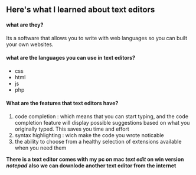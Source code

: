 ## Here's what I learned about text editors

#### what are they?
Its a software that allows you to write with web languages so you can built your own websites.

#### what are the languages you can use in text editors?
 * css 
 * html
 * js
 * php
 
#### What are the features that text editors have?
 1. code completion : which means that you can start typing, and the code completion
feature will display possible suggestions based on what you originally
typed. This saves you time and effort
 2. syntax highlighting : wich make the code you wrote noticable
 3. the ability to choose from a healthy selection of extensions available when you need them
 
 
 **There is a text editor comes with my pc on mac _text edit_ on win version _notepad_**
 **also we can downlode another text editor from the internet**
